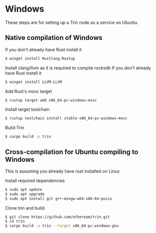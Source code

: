 # Windows

These steps are for setting up a Trin node as a service on Ubuntu.

## Native compilation of Windows

If you don't already have Rust install it
```sh
$ winget install Rustlang.Rustup
```

Install clang/llvm as it is required to compile rocksdb
If you don't already have Rust install it
```sh
$ winget install LLVM.LLVM
```

Add Rust's msvc target
```sh
$ rustup target add x86_64-pc-windows-msvc
```

Install target toolchain
```sh
$ rustup toolchain install stable-x86_64-pc-windows-msvc
```

Build Trin

```sh
$ cargo build -p trin
```


## Cross-compilation for Ubuntu compiling to Windows

This is assuming you already have rust installed on Linux

Install required dependencies
```sh
$ sudo apt update
$ sudo apt upgrade
$ sudo apt install git g++-mingw-w64-x86-64-posix
```

Clone trin and build.
```sh
$ git clone https://github.com/ethereum/trin.git
$ cd trin
$ cargo build -p trin --target x86_64-pc-windows-gnu
```